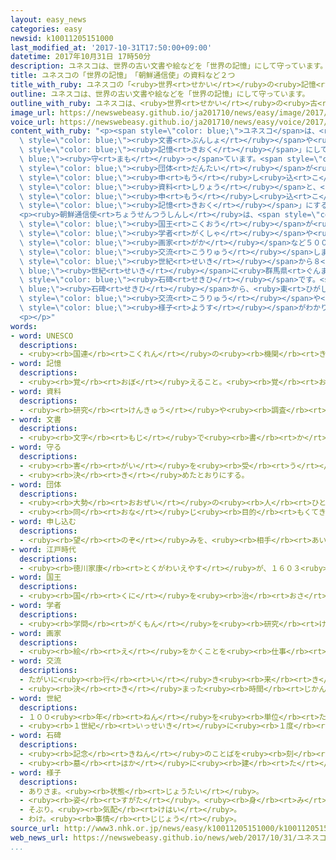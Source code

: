 ```yaml
---
layout: easy_news
categories: easy
newsid: k10011205151000
last_modified_at: '2017-10-31T17:50:00+09:00'
datetime: 2017年10月31日 17時50分
description: ユネスコは、世界の古い文書や絵などを「世界の記憶」にして守っています。
title: ユネスコの「世界の記憶」　「朝鮮通信使」の資料など２つ
title_with_ruby: ユネスコの「<ruby>世界<rt>せかい</rt></ruby>の<ruby>記憶<rt>きおく</rt></ruby>」　「<ruby>朝鮮通信使<rt>ちょうせんつうしんし</rt></ruby>」の<ruby>資料<rt>しりょう</rt></ruby>など２つ
outline: ユネスコは、世界の古い文書や絵などを「世界の記憶」にして守っています。
outline_with_ruby: ユネスコは、<ruby>世界<rt>せかい</rt></ruby>の<ruby>古<rt>ふる</rt></ruby>い<ruby>文書<rt>ぶんしょ</rt></ruby>や<ruby>絵<rt>え</rt></ruby>などを「<ruby>世界<rt>せかい</rt></ruby>の<ruby>記憶<rt>きおく</rt></ruby>」にして<ruby>守<rt>まも</rt></ruby>っています。
image_url: https://newswebeasy.github.io/ja201710/news/easy/image/2017/10/31/k10011205151000.jpg
voice_url: https://newswebeasy.github.io/ja201710/news/easy/voice/2017/10/31/k10011205151000.mp3
content_with_ruby: "<p><span style=\"color: blue;\">ユネスコ</span>は、<ruby>世界<rt>せかい</rt></ruby>の<ruby>古<rt>ふる</rt></ruby>い<span\
  \ style=\"color: blue;\"><ruby>文書<rt>ぶんしょ</rt></ruby></span>や<ruby>絵<rt>え</rt></ruby>などを「<ruby>世界<rt>せかい</rt></ruby>の<span\
  \ style=\"color: blue;\"><ruby>記憶<rt>きおく</rt></ruby></span>」にして<span style=\"color:\
  \ blue;\"><ruby>守<rt>まも</rt></ruby>っ</span>ています。<span style=\"color: blue;\">ユネスコ</span>は、<ruby>日本<rt>にっぽん</rt></ruby>と<ruby>韓国<rt>かんこく</rt></ruby>の<span\
  \ style=\"color: blue;\"><ruby>団体<rt>だんたい</rt></ruby></span>が<ruby>一緒<rt>いっしょ</rt></ruby>に<span\
  \ style=\"color: blue;\"><ruby>申<rt>もう</rt></ruby>し<ruby>込<rt>こ</rt></ruby>ん</span>だ「<ruby>朝鮮通信使<rt>ちょうせんつうしんし</rt></ruby>」の<span\
  \ style=\"color: blue;\"><ruby>資料<rt>しりょう</rt></ruby></span>と、<ruby>日本<rt>にっぽん</rt></ruby>が<span\
  \ style=\"color: blue;\"><ruby>申<rt>もう</rt></ruby>し<ruby>込<rt>こ</rt></ruby>ん</span>だ「<ruby>上野三碑<rt>こうづけさんぴ</rt></ruby>」を「<ruby>世界<rt>せかい</rt></ruby>の<span\
  \ style=\"color: blue;\"><ruby>記憶<rt>きおく</rt></ruby></span>」にすると<ruby>決<rt>き</rt></ruby>めました。</p>\n\
  <p><ruby>朝鮮通信使<rt>ちょうせんつうしんし</rt></ruby>は、<span style=\"color: blue;\"><ruby>江戸時代<rt>えどじだい</rt></ruby></span>に<ruby>朝鮮<rt>ちょうせん</rt></ruby>の<span\
  \ style=\"color: blue;\"><ruby>国王<rt>こくおう</rt></ruby></span>が<ruby>手紙<rt>てがみ</rt></ruby>などを<ruby>届<rt>とど</rt></ruby>けるために<ruby>日本<rt>にっぽん</rt></ruby>に<ruby>送<rt>おく</rt></ruby>った<ruby>人<rt>ひと</rt></ruby>たちです。<ruby>朝鮮通信使<rt>ちょうせんつうしんし</rt></ruby>は<ruby>日本<rt>にっぽん</rt></ruby>に１２<ruby>回<rt>かい</rt></ruby><ruby>来<rt>き</rt></ruby>て、<ruby>多<rt>おお</rt></ruby>いときは<span\
  \ style=\"color: blue;\"><ruby>学者<rt>がくしゃ</rt></ruby></span>や<ruby>医者<rt>いしゃ</rt></ruby>、<span\
  \ style=\"color: blue;\"><ruby>画家<rt>がか</rt></ruby></span>など５００<ruby>人<rt>にん</rt></ruby>ぐらいが<ruby>日本人<rt>にっぽんじん</rt></ruby>と<span\
  \ style=\"color: blue;\"><ruby>交流<rt>こうりゅう</rt></ruby></span>しました。</p>\n<p>「<ruby>上野三碑<rt>こうづけさんぴ</rt></ruby>」は、７<span\
  \ style=\"color: blue;\"><ruby>世紀<rt>せいき</rt></ruby></span>から８<span style=\"color:\
  \ blue;\"><ruby>世紀<rt>せいき</rt></ruby></span>に<ruby>群馬県<rt>ぐんまけん</rt></ruby><ruby>高崎市<rt>たかさきし</rt></ruby>で<ruby>作<rt>つく</rt></ruby>られた３つの<span\
  \ style=\"color: blue;\"><ruby>石碑<rt>せきひ</rt></ruby></span>です。<span style=\"color:\
  \ blue;\"><ruby>石碑<rt>せきひ</rt></ruby></span>から、<ruby>東<rt>ひがし</rt></ruby>アジアとの<span\
  \ style=\"color: blue;\"><ruby>交流<rt>こうりゅう</rt></ruby></span>や<ruby>社会<rt>しゃかい</rt></ruby>の<span\
  \ style=\"color: blue;\"><ruby>様子<rt>ようす</rt></ruby></span>がわかります。</p>\n<p></p>\n\
  <p></p>"
words:
- word: UNESCO
  descriptions:
  - <ruby><rb>国連</rb><rt>こくれん</rt></ruby>の<ruby><rb>機関</rb><rt>きかん</rt></ruby>の<ruby><rb>一</rb><rt>ひと</rt></ruby>つで、<ruby><rb>教育</rb><rt>きょういく</rt></ruby>や<ruby><rb>科学</rb><rt>かがく</rt></ruby>、また<ruby><rb>文化</rb><rt>ぶんか</rt></ruby>を<ruby><rb>通</rb><rt>つう</rt></ruby>じて、たがいに<ruby><rb>理解</rb><rt>りかい</rt></ruby>し<ruby><rb>合</rb><rt>あ</rt></ruby>い、<ruby><rb>世界</rb><rt>せかい</rt></ruby>の<ruby><rb>平和</rb><rt>へいわ</rt></ruby>と<ruby><rb>安全</rb><rt>あんぜん</rt></ruby>を<ruby><rb>守</rb><rt>まも</rt></ruby>ることを<ruby><rb>目的</rb><rt>もくてき</rt></ruby>としている。
- word: 記憶
  descriptions:
  - <ruby><rb>覚</rb><rt>おぼ</rt></ruby>えること。<ruby><rb>覚</rb><rt>おぼ</rt></ruby>えていること。
- word: 資料
  descriptions:
  - <ruby><rb>研究</rb><rt>けんきゅう</rt></ruby>や<ruby><rb>調査</rb><rt>ちょうさ</rt></ruby>のもととして<ruby><rb>使</rb><rt>つか</rt></ruby>う<ruby><rb>材料</rb><rt>ざいりょう</rt></ruby>。
- word: 文書
  descriptions:
  - <ruby><rb>文字</rb><rt>もじ</rt></ruby>で<ruby><rb>書</rb><rt>か</rt></ruby>いたもの。<ruby><rb>書</rb><rt>か</rt></ruby>き<ruby><rb>物</rb><rt>もの</rt></ruby>。<ruby><rb>特</rb><rt>とく</rt></ruby>に<ruby><rb>事務的</rb><rt>じむてき</rt></ruby>な<ruby><rb>書類</rb><rt>しょるい</rt></ruby>。
- word: 守る
  descriptions:
  - <ruby><rb>害</rb><rt>がい</rt></ruby>を<ruby><rb>受</rb><rt>う</rt></ruby>けないように、<ruby><rb>防</rb><rt>ふせ</rt></ruby>ぐ。
  - <ruby><rb>決</rb><rt>き</rt></ruby>めたとおりにする。
- word: 団体
  descriptions:
  - <ruby><rb>大勢</rb><rt>おおぜい</rt></ruby>の<ruby><rb>人</rb><rt>ひと</rt></ruby>の<ruby><rb>集</rb><rt>あつ</rt></ruby>まり。
  - <ruby><rb>同</rb><rt>おな</rt></ruby>じ<ruby><rb>目的</rb><rt>もくてき</rt></ruby>を<ruby><rb>持</rb><rt>も</rt></ruby>った<ruby><rb>人々</rb><rt>ひとびと</rt></ruby>の<ruby><rb>集</rb><rt>あつ</rt></ruby>まり。
- word: 申し込む
  descriptions:
  - <ruby><rb>望</rb><rt>のぞ</rt></ruby>みを、<ruby><rb>相手</rb><rt>あいて</rt></ruby>に<ruby><rb>伝</rb><rt>つた</rt></ruby>える。<ruby><rb>申</rb><rt>もう</rt></ruby>し<ruby><rb>入</rb><rt>い</rt></ruby>れる。
- word: 江戸時代
  descriptions:
  - <ruby><rb>徳川家康</rb><rt>とくがわいえやす</rt></ruby>が、１６０３<ruby><rb>年</rb><rt>ねん</rt></ruby>に<ruby><rb>江戸</rb><rt>えど</rt></ruby>に<ruby><rb>幕府</rb><rt>ばくふ</rt></ruby>を<ruby><rb>開</rb><rt>ひら</rt></ruby>いてから、１８６７<ruby><rb>年</rb><rt>ねん</rt></ruby>にほろびるまでの<ruby><rb>約</rb><rt>やく</rt></ruby>２６０<ruby><rb>年間</rb><rt>ねんかん</rt></ruby>。<ruby><rb>鎖国</rb><rt>さこく</rt></ruby>のために<ruby><rb>日本</rb><rt>にっぽん</rt></ruby><ruby><rb>独特</rb><rt>どくとく</rt></ruby>の<ruby><rb>文化</rb><rt>ぶんか</rt></ruby>が<ruby><rb>栄</rb><rt>さか</rt></ruby>えた。「<ruby><rb>徳川時代</rb><rt>とくがわじだい</rt></ruby>」ともいう。
- word: 国王
  descriptions:
  - <ruby><rb>国</rb><rt>くに</rt></ruby>を<ruby><rb>治</rb><rt>おさ</rt></ruby>める<ruby><rb>王</rb><rt>おう</rt></ruby>。
- word: 学者
  descriptions:
  - <ruby><rb>学問</rb><rt>がくもん</rt></ruby>を<ruby><rb>研究</rb><rt>けんきゅう</rt></ruby>する<ruby><rb>人</rb><rt>ひと</rt></ruby>。<ruby><rb>学問</rb><rt>がくもん</rt></ruby>のある<ruby><rb>人</rb><rt>ひと</rt></ruby>。
- word: 画家
  descriptions:
  - <ruby><rb>絵</rb><rt>え</rt></ruby>をかくことを<ruby><rb>仕事</rb><rt>しごと</rt></ruby>にしている<ruby><rb>人</rb><rt>ひと</rt></ruby>。<ruby><rb>絵</rb><rt>え</rt></ruby>かき。
- word: 交流
  descriptions:
  - たがいに<ruby><rb>行</rb><rt>い</rt></ruby>き<ruby><rb>来</rb><rt>き</rt></ruby>すること。<ruby><rb>交</rb><rt>ま</rt></ruby>じり<ruby><rb>合</rb><rt>あ</rt></ruby>うこと。
  - <ruby><rb>決</rb><rt>き</rt></ruby>まった<ruby><rb>時間</rb><rt>じかん</rt></ruby>ごとに、<ruby><rb>流</rb><rt>なが</rt></ruby>れの<ruby><rb>方向</rb><rt>ほうこう</rt></ruby>が<ruby><rb>逆</rb><rt>ぎゃく</rt></ruby>になる<ruby><rb>電流</rb><rt>でんりゅう</rt></ruby>。
- word: 世紀
  descriptions:
  - １００<ruby><rb>年</rb><rt>ねん</rt></ruby>を<ruby><rb>単位</rb><rt>たんい</rt></ruby>として<ruby><rb>数</rb><rt>かぞ</rt></ruby>える<ruby><rb>年代</rb><rt>ねんだい</rt></ruby>の<ruby><rb>数</rb><rt>かぞ</rt></ruby>え<ruby><rb>方</rb><rt>かた</rt></ruby>。<ruby><rb>西暦</rb><rt>せいれき</rt></ruby>１<ruby><rb>年</rb><rt>ねん</rt></ruby>から１００<ruby><rb>年</rb><rt>ねん</rt></ruby>までを<ruby><rb>１世紀</rb><rt>いっせいき</rt></ruby>と<ruby><rb>呼</rb><rt>よ</rt></ruby>ぶ。<ruby><rb>２１世紀</rb><rt>にじゅういっせいき</rt></ruby>は２００１<ruby><rb>年</rb><rt>ねん</rt></ruby>から２１００<ruby><rb>年</rb><rt>ねん</rt></ruby>まで。
  - <ruby><rb>１世紀</rb><rt>いっせいき</rt></ruby>に<ruby><rb>１度</rb><rt>いちど</rt></ruby>しかないようなもの。
- word: 石碑
  descriptions:
  - <ruby><rb>記念</rb><rt>きねん</rt></ruby>のことばを<ruby><rb>刻</rb><rt>きざ</rt></ruby>んで<ruby><rb>建</rb><rt>た</rt></ruby>てた<ruby><rb>石</rb><rt>いし</rt></ruby>。
  - <ruby><rb>墓</rb><rt>はか</rt></ruby>に<ruby><rb>建</rb><rt>た</rt></ruby>てる<ruby><rb>石</rb><rt>いし</rt></ruby>。<ruby><rb>墓石</rb><rt>はかいし</rt></ruby>。
- word: 様子
  descriptions:
  - ありさま。<ruby><rb>状態</rb><rt>じょうたい</rt></ruby>。
  - <ruby><rb>姿</rb><rt>すがた</rt></ruby>。<ruby><rb>身</rb><rt>み</rt></ruby>なり。
  - そぶり。<ruby><rb>気配</rb><rt>けはい</rt></ruby>。
  - わけ。<ruby><rb>事情</rb><rt>じじょう</rt></ruby>。
source_url: http://www3.nhk.or.jp/news/easy/k10011205151000/k10011205151000.html
web_news_url: https://newswebeasy.github.io/news/web/2017/10/31/ユネスコ世界の記憶に朝鮮通信使と上野三碑
...
```


